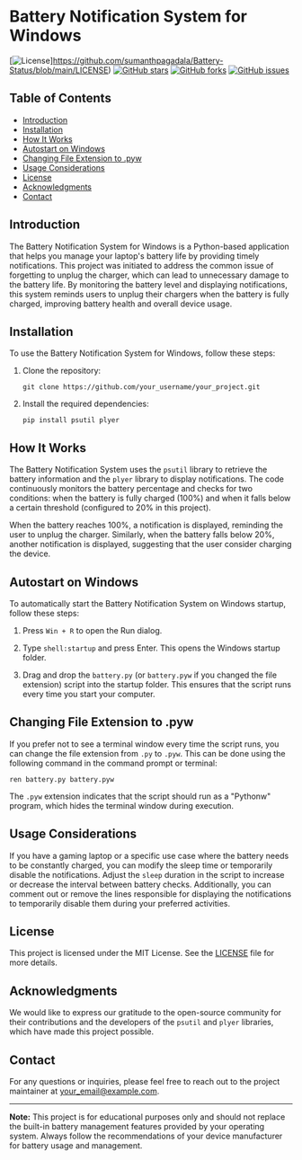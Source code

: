 # Battery Notification System for Windows

[![License](https://img.shields.io/badge/license-MIT-blue.svg)]https://github.com/sumanthpagadala/Battery-Status/blob/main/LICENSE)
[![GitHub stars](https://img.shields.io/github/stars/sumanthpagadala/Battery-Status.svg)](https://github.com/sumanthpagadala/Battery-Status/stargazers)
[![GitHub forks](https://img.shields.io/github/forks/sumanthpagadala/Battery-Status.svg)](https://github.com/sumanthpagadala/Battery-Status/network)
[![GitHub issues](https://img.shields.io/github/issues/sumanthpagadala/Battery-Status.svg)](https://github.com/sumanthpagadala/Battery-Status/issues)

## Table of Contents

- [Introduction](#introduction)
- [Installation](#installation)
- [How It Works](#how-it-works)
- [Autostart on Windows](#autostart-on-windows)
- [Changing File Extension to .pyw](#changing-file-extension-to-pyw)
- [Usage Considerations](#usage-considerations)
- [License](#license)
- [Acknowledgments](#acknowledgments)
- [Contact](#contact)

## Introduction

The Battery Notification System for Windows is a Python-based application that helps you manage your laptop's battery life by providing timely notifications. This project was initiated to address the common issue of forgetting to unplug the charger, which can lead to unnecessary damage to the battery life. By monitoring the battery level and displaying notifications, this system reminds users to unplug their chargers when the battery is fully charged, improving battery health and overall device usage.

## Installation

To use the Battery Notification System for Windows, follow these steps:

1. Clone the repository:

   ```shell
   git clone https://github.com/your_username/your_project.git
   ```

2. Install the required dependencies:

   ```shell
   pip install psutil plyer
   ```

## How It Works

The Battery Notification System uses the `psutil` library to retrieve the battery information and the `plyer` library to display notifications. The code continuously monitors the battery percentage and checks for two conditions: when the battery is fully charged (100%) and when it falls below a certain threshold (configured to 20% in this project).

When the battery reaches 100%, a notification is displayed, reminding the user to unplug the charger. Similarly, when the battery falls below 20%, another notification is displayed, suggesting that the user consider charging the device.

## Autostart on Windows

To automatically start the Battery Notification System on Windows startup, follow these steps:

1. Press `Win + R` to open the Run dialog.

2. Type `shell:startup` and press Enter. This opens the Windows startup folder.

3. Drag and drop the `battery.py` (or `battery.pyw` if you changed the file extension) script into the startup folder. This ensures that the script runs every time you start your computer.

## Changing File Extension to .pyw

If you prefer not to see a terminal window every time the script runs, you can change the file extension from `.py` to `.pyw`. This can be done using the following command in the command prompt or terminal:

```shell
ren battery.py battery.pyw
```

The `.pyw` extension indicates that the script should run as a "Pythonw" program, which hides the terminal window during execution.

## Usage Considerations

If you have a gaming laptop or a specific use case where the battery needs to be constantly charged, you can modify the sleep time or temporarily disable the notifications. Adjust the `sleep` duration in the script to increase or decrease the interval between battery checks. Additionally, you can comment out or remove the lines responsible for displaying the notifications to temporarily disable them during your preferred activities.

## License

This project is licensed under the MIT License. See the [LICENSE](https://github.com/your_username/your_project/blob/main/LICENSE) file for more details.

## Acknowledgments

We would like to express our gratitude to the open-source community for their contributions and the developers of the `psutil` and `plyer` libraries, which have made this project possible.

## Contact

For any questions or inquiries, please feel free to reach out to the project maintainer at your_email@example.com.

---

**Note:** This project is for educational purposes only and should not replace the built-in battery management features provided by your operating system. Always follow the recommendations of your device manufacturer for battery usage and management.
